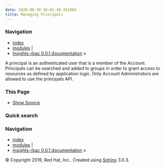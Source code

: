 ```yaml
---
date: 2020-08-30 16:01:49.412984
title: Managing Principals
---
```

### Navigation

  - [index](../../genindex/ "General Index")
  - [modules](../../py-modindex/ "Python Module Index") |
  - [Insights-rbac 0.0.1 documentation](../../index/) »


A principal is an authenticated user that is a member of the Account.
Principals can be searched and added to groups in order to grant access
to resources as defined by application logic. Only Account
Administrators are allowed to use the principals API.

### This Page

  - [Show Source](../../_sources/management/principal.rst.txt)

### Quick search

### Navigation

  - [index](../../genindex/ "General Index")
  - [modules](../../py-modindex/ "Python Module Index") |
  - [Insights-rbac 0.0.1 documentation](../../index/) »

© Copyright 2019, Red Hat, Inc.. Created using
[Sphinx](http://sphinx-doc.org/) 3.0.3.